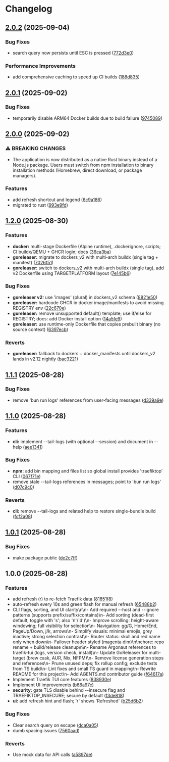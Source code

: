 # Changelog

## [2.0.2](https://github.com/darksworm/traefiktop/compare/v2.0.1...v2.0.2) (2025-09-04)


### Bug Fixes

* search query now persists until ESC is pressed ([772d3e0](https://github.com/darksworm/traefiktop/commit/772d3e0239b444abba536d5e2f7e367f8872f47e))


### Performance Improvements

* add comprehensive caching to speed up CI builds ([188d835](https://github.com/darksworm/traefiktop/commit/188d83534329655e8109af2eb8487505f7bbeb80))

## [2.0.1](https://github.com/darksworm/traefiktop/compare/v2.0.0...v2.0.1) (2025-09-02)


### Bug Fixes

* temporarily disable ARM64 Docker builds due to build failure ([9745089](https://github.com/darksworm/traefiktop/commit/97450891d1d30d759eae3f6dd42eb9b174cd2afd))

## [2.0.0](https://github.com/darksworm/traefiktop/compare/v1.2.0...v2.0.0) (2025-09-02)


### ⚠ BREAKING CHANGES

* The application is now distributed as a native Rust binary instead of a Node.js package. Users must switch from npm installation to binary installation methods (Homebrew, direct download, or package managers).

### Features

* add refresh shortcut and legend ([6c9a186](https://github.com/darksworm/traefiktop/commit/6c9a186449903335a637c947f6475b8fb81d7e90))
* migrated to rust ([993e9fd](https://github.com/darksworm/traefiktop/commit/993e9fd57b43ba3341294d45fe2c6fb08369005a))

## [1.2.0](https://github.com/darksworm/traefiktop/compare/v1.1.1...v1.2.0) (2025-08-30)


### Features

* **docker:** multi-stage Dockerfile (Alpine runtime), .dockerignore, scripts; CI buildx/QEMU + GHCR login; docs ([36ca3ba](https://github.com/darksworm/traefiktop/commit/36ca3ba1909accd24c93f48cff89a138c9a7eadc))
* **goreleaser:** migrate to dockers_v2 with multi-arch buildx (single tag + manifest) ([7026f51](https://github.com/darksworm/traefiktop/commit/7026f514bfc2e94e796ae6f240c6b4b16ff8ebb1))
* **goreleaser:** switch to dockers_v2 with multi-arch buildx (single tag), add v2 Dockerfile using TARGETPLATFORM layout ([7e145b6](https://github.com/darksworm/traefiktop/commit/7e145b6c61ffd61b8adb4c3ccd9e520b2bc38870))


### Bug Fixes

* **goreleaser v2:** use 'images' (plural) in dockers_v2 schema ([8821e50](https://github.com/darksworm/traefiktop/commit/8821e50e33bdc4efde0fb706f55565c6645a75ac))
* **goreleaser:** hardcode GHCR in docker image/manifests to avoid missing REGISTRY env ([22c670e](https://github.com/darksworm/traefiktop/commit/22c670e431958fa4332a8d0c20285193bbd98799))
* **goreleaser:** remove unsupported default() template; use if/else for REGISTRY; docs: add Docker install option ([14a5fe9](https://github.com/darksworm/traefiktop/commit/14a5fe99008b59fda2da33ea519c671a762e0614))
* **goreleaser:** use runtime-only Dockerfile that copies prebuilt binary (no source context) ([6397ecb](https://github.com/darksworm/traefiktop/commit/6397ecb81ec3347cb114ffd1a497463ebd9781cb))


### Reverts

* **goreleaser:** fallback to dockers + docker_manifests until dockers_v2 lands in v2.12 nightly ([bac3221](https://github.com/darksworm/traefiktop/commit/bac322168bf1bb34af31eb58cb6ad97228953ff7))

## [1.1.1](https://github.com/darksworm/traefiktop/compare/v1.1.0...v1.1.1) (2025-08-28)


### Bug Fixes

* remove 'bun run logs' references from user-facing messages ([d339a9e](https://github.com/darksworm/traefiktop/commit/d339a9ebc0be6237de2c33989a34dfccd65053b1))

## [1.1.0](https://github.com/darksworm/traefiktop/compare/v1.0.1...v1.1.0) (2025-08-28)


### Features

* **cli:** implement --tail-logs (with optional --session) and document in --help ([aee1341](https://github.com/darksworm/traefiktop/commit/aee134153c85b97c5cf34c48913b6a2392c96820))


### Bug Fixes

* **npm:** add bin mapping and files list so global install provides 'traefiktop' CLI ([067f71e](https://github.com/darksworm/traefiktop/commit/067f71e2f54abf951c2fc6a12a42345ff4bd27c9))
* remove stale --tail-logs references in messages; point to 'bun run logs' ([d07c9c0](https://github.com/darksworm/traefiktop/commit/d07c9c07348c9e36c14466114a001089a5d32210))


### Reverts

* **cli:** remove --tail-logs and related help to restore single-bundle build ([fcf2a08](https://github.com/darksworm/traefiktop/commit/fcf2a0894a5229081f57c79b2866b4b448df9943))

## [1.0.1](https://github.com/darksworm/traefiktop/compare/v1.0.0...v1.0.1) (2025-08-28)


### Bug Fixes

* make package public ([de2c7ff](https://github.com/darksworm/traefiktop/commit/de2c7ff0f2585f463aba49157495f1f5e805f177))

## 1.0.0 (2025-08-28)


### Features

* add refresh (r) to re-fetch Traefik data ([81851f8](https://github.com/darksworm/traefiktop/commit/81851f8bccfc31485b62a2c1919fb61886df9d05))
* auto-refresh every 10s and green flash for manual refresh ([65488b2](https://github.com/darksworm/traefiktop/commit/65488b2aa64fe8278705c1bea44876736ffefcce))
* CLI flags, sorting, and UI clarity\n\n- Add required --host and --ignore patterns (supports prefix/suffix/contains)\n- Add sorting (dead-first default, toggle with 's'; also 'n'/'d')\n- Improve scrolling: height-aware windowing; full visibility for selection\n- Navigation: gg/G, Home/End, PageUp/Down, j/k, arrows\n- Simplify visuals: minimal emojis, grey inactive; strong selection contrast\n- Router status: skull and red name only when down\n- Failover header styled (magenta dim)\n\nchore: repo rename + build/release cleanup\n\n- Rename Argonaut references to traefik-tui (logs, version check, install)\n- Update GoReleaser for multi-target (brew cask, AUR, Nix, NFPM)\n- Remove license generation steps and references\n- Prune unused deps; fix rollup config; exclude tests from TS build\n- Lint fixes and small TS guard in mapping\n- Rewrite README for this project\n- Add AGENTS.md contributor guide ([f64617a](https://github.com/darksworm/traefiktop/commit/f64617ad8a378ede6d802fe0dc062b67c4f7d3a0))
* Implement Traefik TUI core features ([838930e](https://github.com/darksworm/traefiktop/commit/838930e3a6e158fc89b6957b858cd3766416be5b))
* Implement UI improvements ([b66a97c](https://github.com/darksworm/traefiktop/commit/b66a97c03e6b8270671c681b460cf9b9148addab))
* **security:** gate TLS disable behind --insecure flag and TRAEFIKTOP_INSECURE; secure by default ([f3de818](https://github.com/darksworm/traefiktop/commit/f3de81807fba2e1db069199c6e41e3e439f057be))
* **ui:** add refresh hint and flash; 'r' shows 'Refreshed' ([b25d6b2](https://github.com/darksworm/traefiktop/commit/b25d6b22bc27a08e75e1ad4b42e1dd15c43bf763))


### Bug Fixes

* Clear search query on escape ([dca0a05](https://github.com/darksworm/traefiktop/commit/dca0a05452505480566bf621104feeb67f7278cb))
* dumb spacing issues ([7560aad](https://github.com/darksworm/traefiktop/commit/7560aadcd7d7298183565413e538feee8be1bd32))


### Reverts

* Use mock data for API calls ([a5897de](https://github.com/darksworm/traefiktop/commit/a5897de8e57e3d2ca751583f3bf9f1e820f2b5a3))
